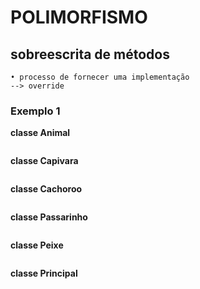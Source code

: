 # POLIMORFISMO

## sobreescrita de métodos 
    • processo de fornecer uma implementação
    --> override
### Exemplo 1 
**classe Animal**
```.java
```

**classe Capivara**
```.java
```

**classe Cachoroo**
```.java
```

**classe Passarinho**
```.java
```
**classe Peixe**
```.java
```
**classe Principal**
```.java
```
